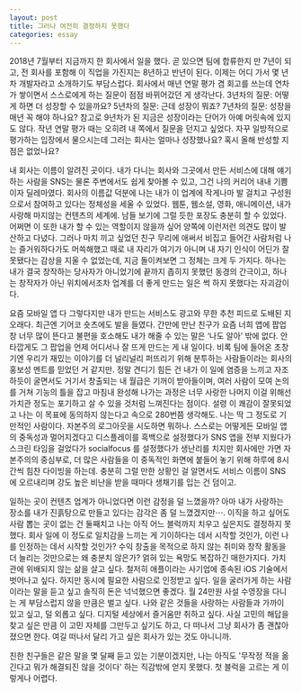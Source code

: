 ```yaml
---
layout: post
title: 그러나 여전히 결정하지 못했다
categories: essay
---
```


2018년 7월부터 지금까지 한 회사에서 일을 했다. 곧 있으면 팀에 합류한지 만 7년이 되고, 전 회사를 포함해 이 직업을 가진지는 8년하고 반년이 된다. 이제는 어디 가서 몇 년차 개발자라고 소개하기도 부담스럽다. 회사에서 매년 연말 평가 겸 회고를 쓰는데 연차가 쌓이면서 스스로에게 하는 질문이 점점 바뀌어갔던 게 생각난다. 3년차의 질문: 어떻게 하면 더 성장할 수 있을까요? 5년차의 질문: 근데 성장이 뭐죠? 7년차의 질문: 성장을 매년 꼭 해야 하나요? 참고로 9년차가 된 지금은 성장이라는 단어가 아예 머릿속에 있지도 않다. 작년 연말 평가 때는 오히려 내 쪽에서 질문을 던지고 싶었다. 자꾸 일방적으로 평가하는 입장에서 물으시는데 그러는 회사는 얼마나 성장했나요? 혹시 올해 반성할 지점은 없었나요?

내 회사는 이름이 알려진 곳이다. 내가 다니는 회사와 그곳에서 만든 서비스에 대해 얘기하는 사람을 SNS는 물론 주변에서도 쉽게 찾아볼 수 있고, 그건 나의 커리어 내내 기쁨이자 딜레마였다. 회사의 이름값 덕분에 나는 내가 이 업계에 작게나마 발 걸치고 구성원으로서 참여하고 있다는 정체성을 세울 수 있었다. 웹툰, 웹소설, 영화, 애니메이션, 내가 사랑해 마지않는 컨텐츠의 세계에. 남들 보기에 그럴 듯한 포장도 충분히 할 수 있었다. 어쩌면 이 또한 내가 할 수 있는 역할이지 않을까 싶어 양쪽에 이런저런 의견도 많이 발산하고 다녔다. 그러나 마치 끼고 싶었던 친구 무리에 애써서 비집고 들어간 사람처럼 나는 즐거워하다가도 머쓱해했고 때로 내 자리가 여기가 아니며 내 자기 인식이 어딘가 잘못됐다는 감상을 지울 수 없었는데, 지금 돌이켜보면 그 정체는 크게 두 가지다. 하나는 내가 결국 창작하는 당사자가 아니었기에 끝까지 좁히지 못했던 동경의 간극이고, 하나는 창작자가 아닌 위치에서조차 업계를 더 좋게 만드는 일은 썩 하지 못했다는 자괴감이다.

요즘 모바일 앱 다 그렇다지만 내가 만드는 서비스도 광고와 무한 추천 피드로 도배된 지 오래다. 최근엔 기어코 숏츠에도 발을 들였다. 간만에 만난 친구가 요즘 너희 앱에 팝업창 너무 많이 뜬다고 불편을 호소해도 내가 해줄 수 있는 말은 ‘나도 알아’ 밖에 없다. 안타깝게도 그 팝업을 언제 어디서나 잘 뜨게 만드는 게 내 일이다. 비록 팀에 들어온 초창기엔 우리가 재밌는 이야기를 더 널리널리 퍼뜨리기 위해 분투하는 사람들이라는 회사의 홍보성 멘트를 믿었던 거 같지만. 정말 견디기 힘든 건 내가 이 일에 염증을 느끼고 자조하듯이 굴면서도 거기서 창출되는 내 월급은 기꺼이 받아들이며, 여러 사람이 모여 논의를 거쳐 기능의 틀을 잡고 마침내 완성해 나가는 과정은 너무 사랑한 나머지 이걸 위해선 가치관 정도는 포기하고 살 수 있을 것처럼 느껴진다는 점이다. 설령 이 쾌감이 잘못되었고 나는 이 목표에 동의하지 않는다고 속으로 280번쯤 생각해도. 나는 딱 그 정도로 기만적인 사람이다. 자본주의 로그아웃을 시도하면 뭐하나. 스스로는 어떻게든 모바일 앱의 중독성과 멀어지겠다고 디스플레이를 흑백으로 설정했다가 SNS 앱을 전부 지웠다가 스크린 타임을 걸었다가 socialfocus 를 설정했다가 생난리를 치지만 회사에만 가면 자본주의의 중심부로, 더 많은 사람들을 이 중독적인 화면에 붙들어 놓기 위해 하루에 8시간씩 힘찬 다이빙을 하는데. 충분히 그럴 만한 상황인 걸 알면서도 서비스 이름이 SNS에 오르내리며 강도 높은 비난을 받을 때마다 생채기를 입는 건 덤이고. 

일하는 곳이 컨텐츠 업계가 아니었다면 이런 감정을 덜 느꼈을까? 아마 내가 사랑하는 장소를 내가 진흙탕으로 만들고 있다는 감각은 좀 덜 느꼈겠지만⋯. 이직을 하고 싶어도 사람 뽑는 곳이 없는 건 둘째치고 나는 아직 어느 블럭까지 치우고 싶은지도 결정하지 못했다. 회사 일에 이 정도로 일치감을 느끼는 게 기이하다는 데서 시작할 것인가, 이런 나를 인정하는 데서 시작할 것인가? 수익 창출을 목적으로 하지 않는 취미와 창작 활동을 더 늘리는 것만으로는 왜 충분치 않은가? 얽혀 있는 욕망도 복잡하긴 매한가지다. 가치관에 위배되지 않는 삶을 살고 싶다. 철저히 애플이라는 사기업에 종속된 iOS 기술에서 벗어나고 싶다. 하지만 동시에 필요한 사람으로 인정받고 싶다. 일을 굴러가게 하는 사람이라는 말을 듣고 싶고 솔직히 돈은 넉넉했으면 좋겠다. 월 24만원 사설 수영장을 다니는 게 부담스럽지 않을 만큼은 벌고 싶다. 나와 같은 것들을 사랑하는 사람들과 가까이 있고 싶고, 덜 외롭고 싶다. 디지털 세상에서 즐거움만 취하고 싶다. 사실 고민의 해답을 찾고 싶은 만큼 이 고민 자체를 그만두고 싶기도 하고, 다 떠나서 그냥 회사가 좀 괜찮아졌으면 한다. 여길 떠나서 달리 가고 싶은 회사가 있는 것도 아니니까.

친한 친구들은 같은 말을 몇 달째 듣고 있는 기분이겠지만, 나는 아직도 '무작정 적을 옮긴다고 뭐가 해결되진 않을 것이다' 하는 직감밖에 얻지 못했다. 첫 블럭을 고르는 게 이렇게나 어렵다. 